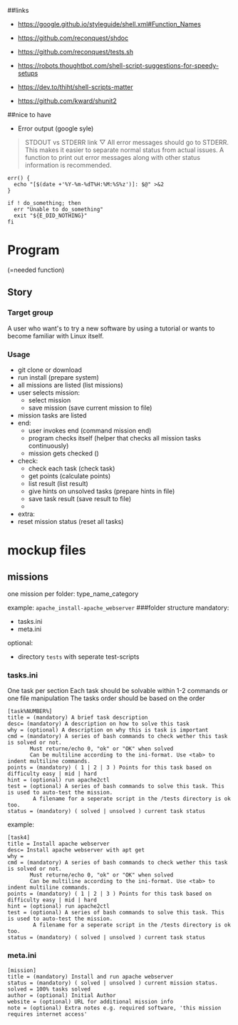 ##links
- https://google.github.io/styleguide/shell.xml#Function_Names
- https://github.com/reconquest/shdoc
- https://github.com/reconquest/tests.sh


- https://robots.thoughtbot.com/shell-script-suggestions-for-speedy-setups
- https://dev.to/thiht/shell-scripts-matter
- https://github.com/kward/shunit2


##nice to have
- Error output (google syle)
>STDOUT vs STDERR
link ▽ All error messages should go to STDERR.
This makes it easier to separate normal status from actual issues.
A function to print out error messages along with other status information is recommended.
```
err() {
  echo "[$(date +'%Y-%m-%dT%H:%M:%S%z')]: $@" >&2
}

if ! do_something; then
  err "Unable to do_something"
  exit "${E_DID_NOTHING}"
fi
```

# Program
(=needed function)
## Story
### Target group
A user who want's to try a new software by using a tutorial or wants to become familiar with Linux itself.
### Usage
- git clone or download
- run install (prepare system)
- all missions are listed (list missions)
- user selects mission:
    - select mission
    - save mission (save current mission to file)
- mission tasks are listed
- end:
    - user invokes end (command mission end)
    - program checks itself (helper that checks all mission tasks continuously)
    - mission gets checked ()
- check: 
    - check each task (check task)
    - get points (calculate points)
    - list result (list result)
    - give hints on unsolved tasks (prepare hints in file)
    - save task result (save result to file)
    - 
- extra:
- reset mission status (reset all tasks)

# mockup files
## missions
one mission per folder: type_name_category

example: `apache_install-apache_webserver`
###folder structure
mandatory:
- tasks.ini
- meta.ini

optional:
- directory `tests` with seperate test-scripts
### tasks.ini
One task per section
Each task should be solvable within 1-2 commands or one file manipulation
The tasks order should be based on the order 
```
[task%NUMBER%]
title = (mandatory) A brief task description
desc= (mandatory) A description on how to solve this task
why = (optional) A description on why this is task is important
cmd = (mandatory) A series of bash commands to check wether this task is solved or not.
       Must returne/echo 0, "ok" or "OK" when solved
       Can be multiline according to the ini-format. Use <tab> to indent multiline commands.
points = (mandatory) ( 1 | 2 | 3 ) Points for this task based on difficulty easy | mid | hard
hint = (optional) run apache2ctl
test = (optional) A series of bash commands to solve this task. This is used to auto-test the mission.
        A filename for a seperate script in the /tests directory is ok too.
status = (mandatory) ( solved | unsolved ) current task status
```
example:
```
[task4]
title = Install apache webserver
desc= Install apache webserver with apt get
why = 
cmd = (mandatory) A series of bash commands to check wether this task is solved or not.
       Must returne/echo 0, "ok" or "OK" when solved
       Can be multiline according to the ini-format. Use <tab> to indent multiline commands.
points = (mandatory) ( 1 | 2 | 3 ) Points for this task based on difficulty easy | mid | hard
hint = (optional) run apache2ctl
test = (optional) A series of bash commands to solve this task. This is used to auto-test the mission.
        A filename for a seperate script in the /tests directory is ok too.
status = (mandatory) ( solved | unsolved ) current task status
```
### meta.ini
```
[mission]
title = (mandatory) Install and run apache webserver
status = (mandatory) ( solved | unsolved ) current mission status. solved = 100% tasks solved
author = (optional) Initial Author
website = (optional) URL for additional mission info
note = (optional) Extra notes e.g. required software, 'this mission requires internet access'
```
